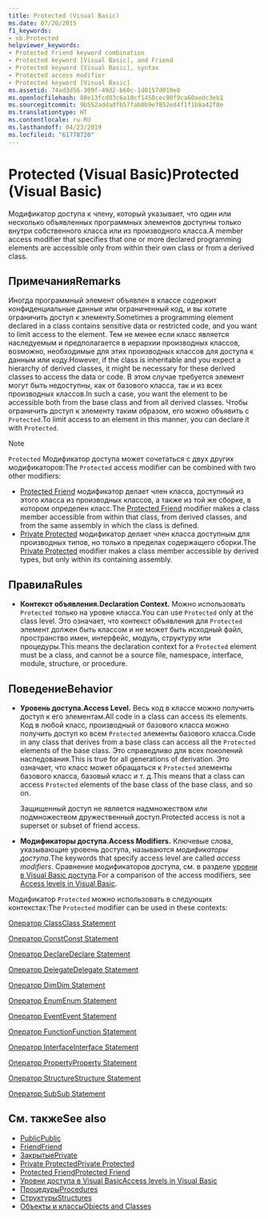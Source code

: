 ```yaml
---
title: Protected (Visual Basic)
ms.date: 07/20/2015
f1_keywords:
- vb.Protected
helpviewer_keywords:
- Protected Friend keyword combination
- Protected keyword [Visual Basic], and Friend
- Protected keyword [Visual Basic], syntax
- Protected access modifier
- Protected keyword [Visual Basic]
ms.assetid: 74ad3d56-309f-49d2-b60c-1d0157d010e8
ms.openlocfilehash: 88e13fcd03c6a10cf1450cec90f9ca60aedc3eb1
ms.sourcegitcommit: 9b552addadfb57fab0b9e7852ed4f1f1b8a42f8e
ms.translationtype: HT
ms.contentlocale: ru-RU
ms.lasthandoff: 04/23/2019
ms.locfileid: "61778720"
---
```

# <a name="protected-visual-basic"></a><span data-ttu-id="b1973-102">Protected (Visual Basic)</span><span class="sxs-lookup"><span data-stu-id="b1973-102">Protected (Visual Basic)</span></span>
<span data-ttu-id="b1973-103">Модификатор доступа к члену, который указывает, что один или несколько объявленных программных элементов доступны только внутри собственного класса или из производного класса.</span><span class="sxs-lookup"><span data-stu-id="b1973-103">A member access modifier that specifies that one or more declared programming elements are accessible only from within their own class or from a derived class.</span></span>  
  
## <a name="remarks"></a><span data-ttu-id="b1973-104">Примечания</span><span class="sxs-lookup"><span data-stu-id="b1973-104">Remarks</span></span>  
 <span data-ttu-id="b1973-105">Иногда программный элемент объявлен в классе содержит конфиденциальные данные или ограниченный код, и вы хотите ограничить доступ к элементу.</span><span class="sxs-lookup"><span data-stu-id="b1973-105">Sometimes a programming element declared in a class contains sensitive data or restricted code, and you want to limit access to the element.</span></span> <span data-ttu-id="b1973-106">Тем не менее если класс является наследуемым и предполагается в иерархии производных классов, возможно, необходимые для этих производных классов для доступа к данным или коду.</span><span class="sxs-lookup"><span data-stu-id="b1973-106">However, if the class is inheritable and you expect a hierarchy of derived classes, it might be necessary for these derived classes to access the data or code.</span></span> <span data-ttu-id="b1973-107">В этом случае требуется элемент могут быть недоступны, как от базового класса, так и из всех производных классов.</span><span class="sxs-lookup"><span data-stu-id="b1973-107">In such a case, you want the element to be accessible both from the base class and from all derived classes.</span></span> <span data-ttu-id="b1973-108">Чтобы ограничить доступ к элементу таким образом, его можно объявить с `Protected`.</span><span class="sxs-lookup"><span data-stu-id="b1973-108">To limit access to an element in this manner, you can declare it with `Protected`.</span></span>  

> [!NOTE]
> <span data-ttu-id="b1973-109">`Protected` Модификатор доступа может сочетаться с двух других модификаторов:</span><span class="sxs-lookup"><span data-stu-id="b1973-109">The `Protected` access modifier can be combined with two other modifiers:</span></span>
> - <span data-ttu-id="b1973-110">[Protected Friend](protected-friend.md) модификатор делает член класса, доступный из этого класса из производных классов, а также из той же сборке, в котором определен класс.</span><span class="sxs-lookup"><span data-stu-id="b1973-110">The [Protected Friend](protected-friend.md) modifier makes a class member accessible from within that class, from derived classes, and from the same assembly in which the class is defined.</span></span> 
> - <span data-ttu-id="b1973-111">[Private Protected](private-protected.md) модификатор делает член класса доступным для производных типов, но только в пределах содержащего сборки.</span><span class="sxs-lookup"><span data-stu-id="b1973-111">The [Private Protected](private-protected.md) modifier makes a class member accessible by derived types, but only within its containing assembly.</span></span>
  
## <a name="rules"></a><span data-ttu-id="b1973-112">Правила</span><span class="sxs-lookup"><span data-stu-id="b1973-112">Rules</span></span>  
  
- <span data-ttu-id="b1973-113">**Контекст объявления.**</span><span class="sxs-lookup"><span data-stu-id="b1973-113">**Declaration Context.**</span></span> <span data-ttu-id="b1973-114">Можно использовать `Protected` только на уровне класса.</span><span class="sxs-lookup"><span data-stu-id="b1973-114">You can use `Protected` only at the class level.</span></span> <span data-ttu-id="b1973-115">Это означает, что контекст объявления для `Protected` элемент должен быть классом и не может быть исходный файл, пространство имен, интерфейс, модуль, структуру или процедуры.</span><span class="sxs-lookup"><span data-stu-id="b1973-115">This means the declaration context for a `Protected` element must be a class, and cannot be a source file, namespace, interface, module, structure, or procedure.</span></span>  

## <a name="behavior"></a><span data-ttu-id="b1973-116">Поведение</span><span class="sxs-lookup"><span data-stu-id="b1973-116">Behavior</span></span>  
  
- <span data-ttu-id="b1973-117">**Уровень доступа.**</span><span class="sxs-lookup"><span data-stu-id="b1973-117">**Access Level.**</span></span> <span data-ttu-id="b1973-118">Весь код в классе можно получить доступ к его элементам.</span><span class="sxs-lookup"><span data-stu-id="b1973-118">All code in a class can access its elements.</span></span> <span data-ttu-id="b1973-119">Код в любой класс, производный от базового класса можно получить доступ ко всем `Protected` элементы базового класса.</span><span class="sxs-lookup"><span data-stu-id="b1973-119">Code in any class that derives from a base class can access all the `Protected` elements of the base class.</span></span> <span data-ttu-id="b1973-120">Это справедливо для всех поколений наследования.</span><span class="sxs-lookup"><span data-stu-id="b1973-120">This is true for all generations of derivation.</span></span> <span data-ttu-id="b1973-121">Это означает, что класс может обращаться к `Protected` элементы базового класса, базовый класс и т. д.</span><span class="sxs-lookup"><span data-stu-id="b1973-121">This means that a class can access `Protected` elements of the base class of the base class, and so on.</span></span>  
  
     <span data-ttu-id="b1973-122">Защищенный доступ не является надмножеством или подмножеством дружественный доступ.</span><span class="sxs-lookup"><span data-stu-id="b1973-122">Protected access is not a superset or subset of friend access.</span></span>  
  
- <span data-ttu-id="b1973-123">**Модификаторы доступа.**</span><span class="sxs-lookup"><span data-stu-id="b1973-123">**Access Modifiers.**</span></span> <span data-ttu-id="b1973-124">Ключевые слова, указывающие уровень доступа, называются *модификаторы доступа*.</span><span class="sxs-lookup"><span data-stu-id="b1973-124">The keywords that specify access level are called *access modifiers*.</span></span> <span data-ttu-id="b1973-125">Сравнение модификаторов доступа, см. в разделе [уровни в Visual Basic доступа](../../../visual-basic/programming-guide/language-features/declared-elements/access-levels.md).</span><span class="sxs-lookup"><span data-stu-id="b1973-125">For a comparison of the access modifiers, see [Access levels in Visual Basic](../../../visual-basic/programming-guide/language-features/declared-elements/access-levels.md).</span></span>  
  
 <span data-ttu-id="b1973-126">Модификатор `Protected` можно использовать в следующих контекстах:</span><span class="sxs-lookup"><span data-stu-id="b1973-126">The `Protected` modifier can be used in these contexts:</span></span>  
  
 [<span data-ttu-id="b1973-127">Оператор Class</span><span class="sxs-lookup"><span data-stu-id="b1973-127">Class Statement</span></span>](../../../visual-basic/language-reference/statements/class-statement.md)  
  
 [<span data-ttu-id="b1973-128">Оператор Const</span><span class="sxs-lookup"><span data-stu-id="b1973-128">Const Statement</span></span>](../../../visual-basic/language-reference/statements/const-statement.md)  
  
 [<span data-ttu-id="b1973-129">Оператор Declare</span><span class="sxs-lookup"><span data-stu-id="b1973-129">Declare Statement</span></span>](../../../visual-basic/language-reference/statements/declare-statement.md)  
  
 [<span data-ttu-id="b1973-130">Оператор Delegate</span><span class="sxs-lookup"><span data-stu-id="b1973-130">Delegate Statement</span></span>](../../../visual-basic/language-reference/statements/delegate-statement.md)  
  
 [<span data-ttu-id="b1973-131">Оператор Dim</span><span class="sxs-lookup"><span data-stu-id="b1973-131">Dim Statement</span></span>](../../../visual-basic/language-reference/statements/dim-statement.md)  
  
 [<span data-ttu-id="b1973-132">Оператор Enum</span><span class="sxs-lookup"><span data-stu-id="b1973-132">Enum Statement</span></span>](../../../visual-basic/language-reference/statements/enum-statement.md)  
  
 [<span data-ttu-id="b1973-133">Оператор Event</span><span class="sxs-lookup"><span data-stu-id="b1973-133">Event Statement</span></span>](../../../visual-basic/language-reference/statements/event-statement.md)  
  
 [<span data-ttu-id="b1973-134">Оператор Function</span><span class="sxs-lookup"><span data-stu-id="b1973-134">Function Statement</span></span>](../../../visual-basic/language-reference/statements/function-statement.md)  
  
 [<span data-ttu-id="b1973-135">Оператор Interface</span><span class="sxs-lookup"><span data-stu-id="b1973-135">Interface Statement</span></span>](../../../visual-basic/language-reference/statements/interface-statement.md)  
  
 [<span data-ttu-id="b1973-136">Оператор Property</span><span class="sxs-lookup"><span data-stu-id="b1973-136">Property Statement</span></span>](../../../visual-basic/language-reference/statements/property-statement.md)  
  
 [<span data-ttu-id="b1973-137">Оператор Structure</span><span class="sxs-lookup"><span data-stu-id="b1973-137">Structure Statement</span></span>](../../../visual-basic/language-reference/statements/structure-statement.md)  
  
 [<span data-ttu-id="b1973-138">Оператор Sub</span><span class="sxs-lookup"><span data-stu-id="b1973-138">Sub Statement</span></span>](../../../visual-basic/language-reference/statements/sub-statement.md)  
  
## <a name="see-also"></a><span data-ttu-id="b1973-139">См. также</span><span class="sxs-lookup"><span data-stu-id="b1973-139">See also</span></span>

- [<span data-ttu-id="b1973-140">Public</span><span class="sxs-lookup"><span data-stu-id="b1973-140">Public</span></span>](../../../visual-basic/language-reference/modifiers/public.md)
- [<span data-ttu-id="b1973-141">Friend</span><span class="sxs-lookup"><span data-stu-id="b1973-141">Friend</span></span>](../../../visual-basic/language-reference/modifiers/friend.md)
- [<span data-ttu-id="b1973-142">Закрытые</span><span class="sxs-lookup"><span data-stu-id="b1973-142">Private</span></span>](../../../visual-basic/language-reference/modifiers/private.md)
- [<span data-ttu-id="b1973-143">Private Protected</span><span class="sxs-lookup"><span data-stu-id="b1973-143">Private Protected</span></span>](private-protected.md)
- [<span data-ttu-id="b1973-144">Protected Friend</span><span class="sxs-lookup"><span data-stu-id="b1973-144">Protected Friend</span></span>](protected-friend.md)
- [<span data-ttu-id="b1973-145">Уровни доступа в Visual Basic</span><span class="sxs-lookup"><span data-stu-id="b1973-145">Access levels in Visual Basic</span></span>](../../../visual-basic/programming-guide/language-features/declared-elements/access-levels.md)
- [<span data-ttu-id="b1973-146">Процедуры</span><span class="sxs-lookup"><span data-stu-id="b1973-146">Procedures</span></span>](../../../visual-basic/programming-guide/language-features/procedures/index.md)
- [<span data-ttu-id="b1973-147">Структуры</span><span class="sxs-lookup"><span data-stu-id="b1973-147">Structures</span></span>](../../../visual-basic/programming-guide/language-features/data-types/structures.md)
- [<span data-ttu-id="b1973-148">Объекты и классы</span><span class="sxs-lookup"><span data-stu-id="b1973-148">Objects and Classes</span></span>](../../../visual-basic/programming-guide/language-features/objects-and-classes/index.md)
